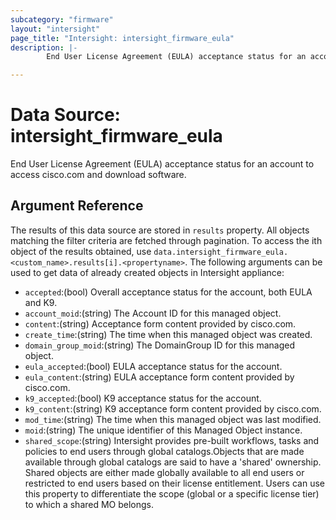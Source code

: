 ```yaml
---
subcategory: "firmware"
layout: "intersight"
page_title: "Intersight: intersight_firmware_eula"
description: |-
        End User License Agreement (EULA) acceptance status for an account to access cisco.com and download software.

---
```


# Data Source: intersight_firmware_eula
End User License Agreement (EULA) acceptance status for an account to access cisco.com and download software.
## Argument Reference
The results of this data source are stored in `results` property.
All objects matching the filter criteria are fetched through pagination.
To access the ith object of the results obtained, use `data.intersight_firmware_eula.<custom_name>.results[i].<propertyname>`.
The following arguments can be used to get data of already created objects in Intersight appliance:
* `accepted`:(bool) Overall acceptance status for the account, both EULA and K9. 
* `account_moid`:(string) The Account ID for this managed object. 
* `content`:(string) Acceptance form content provided by cisco.com. 
* `create_time`:(string) The time when this managed object was created. 
* `domain_group_moid`:(string) The DomainGroup ID for this managed object. 
* `eula_accepted`:(bool) EULA acceptance status for the account. 
* `eula_content`:(string) EULA acceptance form content provided by cisco.com. 
* `k9_accepted`:(bool) K9 acceptance status for the account. 
* `k9_content`:(string) K9 acceptance form content provided by cisco.com. 
* `mod_time`:(string) The time when this managed object was last modified. 
* `moid`:(string) The unique identifier of this Managed Object instance. 
* `shared_scope`:(string) Intersight provides pre-built workflows, tasks and policies to end users through global catalogs.Objects that are made available through global catalogs are said to have a 'shared' ownership. Shared objects are either made globally available to all end users or restricted to end users based on their license entitlement. Users can use this property to differentiate the scope (global or a specific license tier) to which a shared MO belongs. 
 
